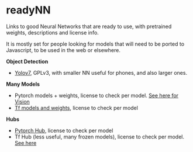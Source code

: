 # readyNN
Links to good Neural Networks that are ready to use, with pretrained weights, descriptions and license info. 

It is mostly set for people looking for models that will need to be ported to Javascript, to be used in the web or elsewhere.

**Object Detection**
* [Yolov7](https://github.com/WongKinYiu/yolov7), GPLv3, with smaller NN useful for phones, and also larger ones.  

**Many Models**
* Pytorch models + weights, license to check per model. [See here for Vision](https://pytorch.org/vision/stable/index.html)
* [Tf models and weights](https://www.tensorflow.org/api_docs/python/tf/keras/applications), license to check per model

**Hubs**
* [Pytorch Hub,](https://pytorch.org/hub/)  license to check per model
* Tf Hub (less useful, many frozen models), license to check per model. [See here](https://tfhub.dev/)
